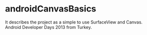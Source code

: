 androidCanvasBasics
===================

It describes the project as a simple to use SurfaceView and Canvas. Android Developer Days 2013 from Turkey.
